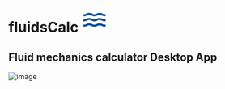 # fluidsCalc <img src="https://github.com/Ripwords/fluidsCalc/blob/master/public/assets/icon/favicon.png" style="width:50px;height:50px">
## Fluid mechanics calculator Desktop App 
![image](https://user-images.githubusercontent.com/58784686/131296076-1f4c5ebf-ae99-4499-aad9-3f23121b2995.png)

